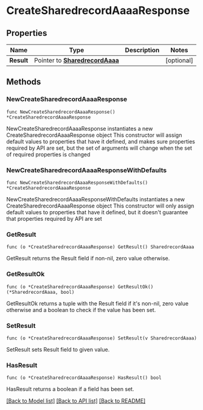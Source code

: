 # CreateSharedrecordAaaaResponse

## Properties

Name | Type | Description | Notes
------------ | ------------- | ------------- | -------------
**Result** | Pointer to [**SharedrecordAaaa**](SharedrecordAaaa.md) |  | [optional] 

## Methods

### NewCreateSharedrecordAaaaResponse

`func NewCreateSharedrecordAaaaResponse() *CreateSharedrecordAaaaResponse`

NewCreateSharedrecordAaaaResponse instantiates a new CreateSharedrecordAaaaResponse object
This constructor will assign default values to properties that have it defined,
and makes sure properties required by API are set, but the set of arguments
will change when the set of required properties is changed

### NewCreateSharedrecordAaaaResponseWithDefaults

`func NewCreateSharedrecordAaaaResponseWithDefaults() *CreateSharedrecordAaaaResponse`

NewCreateSharedrecordAaaaResponseWithDefaults instantiates a new CreateSharedrecordAaaaResponse object
This constructor will only assign default values to properties that have it defined,
but it doesn't guarantee that properties required by API are set

### GetResult

`func (o *CreateSharedrecordAaaaResponse) GetResult() SharedrecordAaaa`

GetResult returns the Result field if non-nil, zero value otherwise.

### GetResultOk

`func (o *CreateSharedrecordAaaaResponse) GetResultOk() (*SharedrecordAaaa, bool)`

GetResultOk returns a tuple with the Result field if it's non-nil, zero value otherwise
and a boolean to check if the value has been set.

### SetResult

`func (o *CreateSharedrecordAaaaResponse) SetResult(v SharedrecordAaaa)`

SetResult sets Result field to given value.

### HasResult

`func (o *CreateSharedrecordAaaaResponse) HasResult() bool`

HasResult returns a boolean if a field has been set.


[[Back to Model list]](../README.md#documentation-for-models) [[Back to API list]](../README.md#documentation-for-api-endpoints) [[Back to README]](../README.md)


